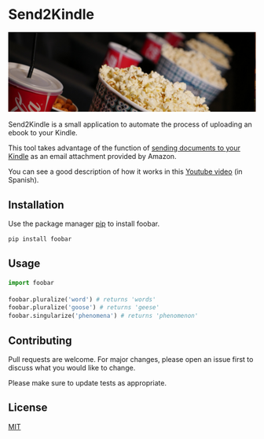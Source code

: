 # Send2Kindle

<img src=https://github.com/ireneisdoomed/Pipeline-project/blob/master/header.jpg alt="200" width="850"/>

Send2Kindle is a small application to automate the process of uploading an ebook to your Kindle.

This tool takes advantage of the function of [sending documents to your Kindle](https://www.amazon.com/-/es/gp/sendtokindle/email) as an email attachment provided by Amazon.

You can see a good description of how it works in this [Youtube video](https://www.youtube.com/watch?v=bkfoBYNJjIw) (in Spanish).

## Installation

Use the package manager [pip](https://pip.pypa.io/en/stable/) to install foobar.

```bash
pip install foobar
```

## Usage

```python
import foobar

foobar.pluralize('word') # returns 'words'
foobar.pluralize('goose') # returns 'geese'
foobar.singularize('phenomena') # returns 'phenomenon'
```

## Contributing
Pull requests are welcome. For major changes, please open an issue first to discuss what you would like to change.

Please make sure to update tests as appropriate.

## License
[MIT](https://choosealicense.com/licenses/mit/)